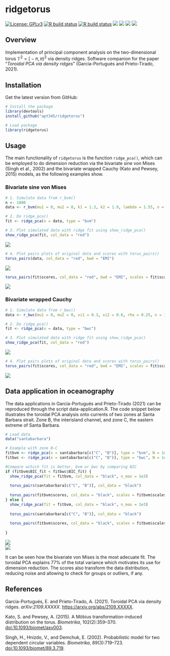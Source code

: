 # ridgetorus

[![License:
GPLv3](https://img.shields.io/badge/license-GPLv3-blue.svg)](https://www.gnu.org/licenses/gpl-3.0)
[![R build
status](https://github.com/apt345/ridgetorus/workflows/R-CMD-check/badge.svg)](https://github.com/apt345/ridgetorus/actions)
[![R build
status](https://github.com/apt345/ridgetorus/workflows/test-coverage/badge.svg)](https://github.com/apt345/ridgetorus/actions)
[![](https://codecov.io/gh/apt345/ridgetorus/branch/main/graph/badge.svg)](https://codecov.io/gh/apt345/ridgetorus)
[![](https://www.r-pkg.org/badges/version/ridgetorus?color=green)](https://cran.r-project.org/package=ridgetorus)
[![](http://cranlogs.r-pkg.org/badges/grand-total/ridgetorus?color=green)](https://cran.r-project.org/package=ridgetorus)
[![](http://cranlogs.r-pkg.org/badges/last-month/ridgetorus?color=green)](https://cran.r-project.org/package=ridgetorus)

<!-- <img src="" alt="ridgetorus  hexlogo" align="right" width="200" style="padding: 0 15px; float: right;"/> -->

## Overview

Implementation of principal component analysis on the two-dimensional
torus 𝕋<sup>2</sup> = \[ − *π*, *π*)<sup>2</sup> via density ridges.
Software companion for the paper “*Toroidal PCA via density ridges*”
(García-Portugués and Prieto-Tirado, 2021).

## Installation

Get the latest version from GitHub:

``` r
# Install the package
library(devtools)
install_github("apt345/ridgetorus")

# Load package
library(ridgetorus)
```

## Usage

The main functionality of `ridgetorus` is the function `ridge_pca()`,
which can be employed to do dimension reduction via the bivariate sine
von Mises (Singh et al., 2002) and the bivariate wrapped Cauchy (Kato
and Pewsey, 2015) models, as the following examples show.

### Bivariate sine von Mises

``` r
# 1. Simulate data from r_bvm()
n <- 1000
data <- r_bvm(mu1 = 0, mu2 = 0, k1 = 1.3, k2 = 1.9, lambda = 1.55, n = n)

# 2. Do ridge_pca()
fit <- ridge_pca(x = data, type = "bvm")

# 3. Plot simulated data with ridge fit using show_ridge_pca()
show_ridge_pca(fit, col_data = "red")
```

<img src="README/README-bvm-1.png" style="display: block; margin: auto;" />

``` r
# 4. Plot pairs plots of original data and scores with torus_pairs()
torus_pairs(data, col_data = "red", bwd = "EMI")
```

<img src="README/README-bvm-2.png" style="display: block; margin: auto;" />

``` r
torus_pairs(fit$scores, col_data = "red", bwd = "EMI", scales = fit$scales)
```

<img src="README/README-bvm-3.png" style="display: block; margin: auto;" />

### Bivariate wrapped Cauchy

``` r
# 1. Simulate data from r_bwc()
data <- r_bwc(mu1 = 0, mu2 = 0, xi1 = 0.3, xi2 = 0.6, rho = 0.25, n = 1000)

# 2. Do ridge_pca()
fit <- ridge_pca(x = data, type = "bwc")

# 3. Plot simulated data with ridge fit using show_ridge_pca()
show_ridge_pca(fit, col_data = "red")
```

<img src="README/README-bwc-1.png" style="display: block; margin: auto;" />

``` r
# 4. Plot pairs plots of original data and scores with torus_pairs()
torus_pairs(fit$scores, col_data = "red", bwd = "EMI", scales = fit$scales)
```

<img src="README/README-bwc-2.png" style="display: block; margin: auto;" />

## Data application in oceanography

The data applications in García-Portugués and Prieto-Tirado (2021) can
be reproduced through the script
data-application.R.
The code snippet below illustrates the toroidal PCA analysis onto
currents of two zones at Santa Barbara strait. Zone B, the interisland
channel, and zone C, the eastern extreme of Santa Barbara.

``` r
# Load data
data("santabarbara")

# Example with zone B-C
fitbvm <- ridge_pca(x = santabarbara[c("C", "B")], type = "bvm", N = 1e3)
fitbwc <- ridge_pca(x = santabarbara[c("C", "B")], type = "bwc", N = 1e3)

#Compare wchich fit is better, bvm or bwc by comparing BIC
if (fitbvm$BIC_fit < fitbwc$BIC_fit) {
  show_ridge_pca(fit = fitbvm, col_data = "black", n_max = 1e3)
  
  torus_pairs(santabarbara[c("C", "B")], col_data = "black")
  
  torus_pairs(fitbvm$scores, col_data = "black", scales = fitbvm$scales)
} else {
  show_ridge_pca(fit = fitbvm, col_data = "black", n_max = 1e3)
  
  torus_pairs(santabarbara[c("C", "B")], col_data = "black")
  
  torus_pairs(fitbvm$scores, col_data = "black", scales = fitbvm$scales)
  
}
```

<img src="README/README-santabarbara-1.png" style="display: block; margin: auto;" /><img src="README/README-santabarbara-2.png" style="display: block; margin: auto;" />

It can be seen how the bivariate von Mises is the most adecuate fit. The
toroidal PCA explains 77% of the total variance which motivates its use
for dimension reduction. The scores also transform the data
distribution, reducing noise and allowing to check for groups or
outliers, if any.

## References

García-Portugués, E. and Prieto-Tirado, A. (2021). Toroidal PCA via
density ridges. *arXiv:2109.XXXXX*. <https://arxiv.org/abs/2109.XXXXX>.

Kato, S. and Pewsey, A. (2015). A Möbius transformation-induced
distribution on the torus. *Biometrika*, 102(2):359–370.
[doi:10.1093/biomet/asv003](https://doi.org/10.1093/biomet/asv003).

Singh, H., Hnizdo, V., and Demchuk, E. (2002). Probabilistic model for
two dependent circular variables. *Biometrika*, 89(3):719–723.
[doi:10.1093/biomet/89.3.719](https://doi.org/10.1093/biomet/89.3.719).
